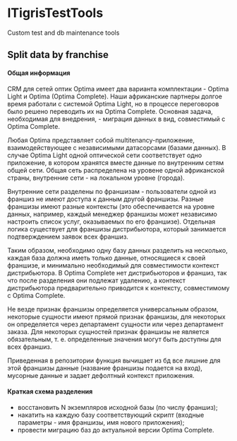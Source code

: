 # ITigrisTestTools
Custom test and db maintenance tools

## Split data by franchise

#### Общая информация
CRM для сетей оптик Optima имеет два варианта комплектации - Optima Light и Optima (Optima Complete). Наши африканские партнеры долгое время работали с системой Optima Light, но в процессе переговоров было решено переводить их на Optima Complete. Основная задача, необходимая для внедрения, - миграция данных в вид, совместимый с Optima Complete.

Любая Optima представляет собой multitenancy-приложение, взаимодействующее с независимыми датасорсами (базами данных). В случае Optima Light одной оптической сети соответствует одно приложение, в котором хранятся вместе данные по внутренним сетям общей сети. Общая сеть распределена на уровене одной африканской страны, внутренние сети - на локальном уровне (города).

Внутренние сети разделены по франшизам - пользователи одной из франшиз не имеют доступа к данным другой франшизы. Разные франшизы имеют разные контексты (это обеспечивается на уровне данных, например, каждый менеджер франшизы может независимо настроить список услуг, оказываемых по его франшизе). Отдельная логика существует для франшизы дистрибьютора, который занимается подтверждением заявок всех франшиз.

Таким образом, необходимо одну базу данных разделить на несколько, каждая база должна иметь только данные, относящиеся к своей франшизе, и минимально необходимый для совместимости контекст дистрибьютора. В Optima Complete нет дистрибьюторов и франшиз, так что после разделения они подлежат удалению, а контекст дистрибьютора предварительно приводится к контексту, совместимому с Optima Complete.

Не везде признак франшизы определяется универсальным образом, некоторые сущности имеют прямой признак франшизы, для некоторых он определяется через департамент сущности или через департамент заказа. Для некоторых сущностей признак франшизы не является обязательным, т. е. определенные значения могут быть доступны для всех франшиз.

Приведенная в репозитории функция вычищает из бд все лишние для этой франшизы данные (название франшизы подается на вход), мусорные данные и задает дефолтный контекст приложения.

#### Краткая схема разделения
- восстановить N экземпляров исходной базы (по числу франшиз);
- накатить на каждую базу соответствующий скрипт (входные параметры - имя франшизы, имя нового приложения);
- провести миграцию баз до актуальной версии Optima Complete.
